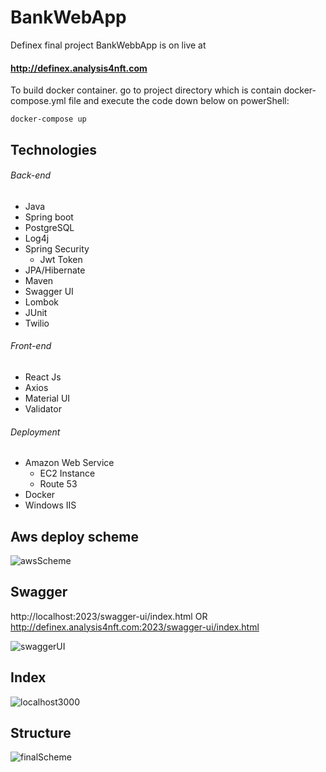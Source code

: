 # BankWebApp
Definex final project BankWebbApp is on live at 
#### http://definex.analysis4nft.com 

To build docker container. go to project directory which is contain docker-compose.yml file
and execute the code down below on powerShell:
```console
docker-compose up
```

## Technologies
###### Back-end
- Java
- Spring boot
- PostgreSQL
- Log4j
- Spring Security
  - Jwt Token
- JPA/Hibernate
- Maven
- Swagger UI
- Lombok
- JUnit
- Twilio

###### Front-end
- React Js
- Axios
- Material UI
- Validator

###### Deployment
- Amazon Web Service
   - EC2 Instance
   - Route 53
- Docker
- Windows IIS


## Aws deploy scheme 

![awsScheme](https://user-images.githubusercontent.com/65484711/221343400-029d9960-4558-40b5-b667-4f438578ccc7.PNG)


## Swagger 
http://localhost:2023/swagger-ui/index.html    OR   http://definex.analysis4nft.com:2023/swagger-ui/index.html

![swaggerUI](https://user-images.githubusercontent.com/65484711/221343562-61d02136-b177-437d-b907-78530de5332a.PNG)
            

## Index
![localhost3000](https://user-images.githubusercontent.com/65484711/221343596-608bce52-8d62-4cb1-a874-d8715328b8bf.png)

## Structure
![finalScheme](https://user-images.githubusercontent.com/65484711/221385358-3b9bd7e4-be65-4d6b-8c40-fd4fd8a164b6.PNG)

